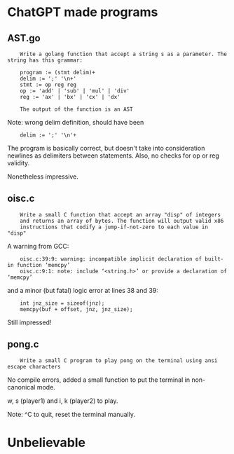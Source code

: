 # ChatGPT made programs

## AST.go

		Write a golang function that accept a string s as a parameter. The string has this grammar:

		program := (stmt delim)+
		delim := ';' '\n+'
		stmt := op reg reg
		op := 'add' | 'sub' | 'mul' | 'div'
		reg := 'ax' | 'bx' | 'cx' | 'dx'

		The output of the function is an AST
		
Note: wrong delim definition, should have been

		delim := ';' '\n'+

The program is basically correct, but doesn't take into consideration newlines as delimiters between
statements. Also, no checks for op or reg validity.

Nonetheless impressive.

## oisc.c
		Write a small C function that accept an array "disp" of integers
		and returns an array of bytes. The function will output valid x86
		instructions that codify a jump-if-not-zero to each value in "disp"

A warning from GCC:

		oisc.c:39:9: warning: incompatible implicit declaration of built-in function ‘memcpy’
		oisc.c:9:1: note: include ‘<string.h>’ or provide a declaration of ‘memcpy’

and a minor (but fatal) logic error at lines 38 and 39:

		int jnz_size = sizeof(jnz);
		memcpy(buf + offset, jnz, jnz_size);

Still impressed!

## pong.c

		Write a small C program to play pong on the terminal using ansi escape characters

No compile errors, added a small function to put the terminal in non-canonical mode.

w, s (player1) and i, k (player2) to play.

Note: ^C to quit, reset the terminal manually.

# Unbelievable
